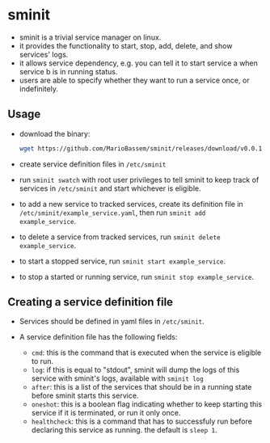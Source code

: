 # sminit

- sminit is a trivial service manager on linux.
- it provides the functionality to start, stop, add, delete, and show services' logs.
- it allows service dependency, e.g. you can tell it to start service a when service b is in running status.
- users are able to specify whether they want to run a service once, or indefinitely.

## Usage

- download the binary:
  
  ```bash
  wget https://github.com/MarioBassem/sminit/releases/download/v0.0.1/sminit
  ```

- create service definition files in `/etc/sminit`
- run ```sminit swatch``` with root user privileges to tell sminit to keep track of services in `/etc/sminit` and start whichever is eligible.
- to add a new service to tracked services, create its definition file in `/etc/sminit/example_service.yaml`, then run ```sminit add example_service```.
- to delete a service from tracked services, run ```sminit delete example_service```.
- to start a stopped service, run ```sminit start example_service```.
- to stop a started or running service, run ```sminit stop example_service```.

## Creating a service definition file

- Services should be defined in yaml files in `/etc/sminit`.
- A service definition file has the following fields:
  
  - `cmd`: this is the command that is executed when the service is eligible to run.
  - `log`: if this is equal to "stdout", sminit will dump the logs of this service with sminit's logs, available with `sminit log`
  - `after`: this is a list of the services that should be in a running state before sminit starts this service.
  - `oneshot`: this is a boolean flag indicating whether to keep starting this service if it is terminated, or run it only once.
  - `healthcheck`: this is a command that has to successfuly run before declaring this service as running. the default is `sleep 1`.
